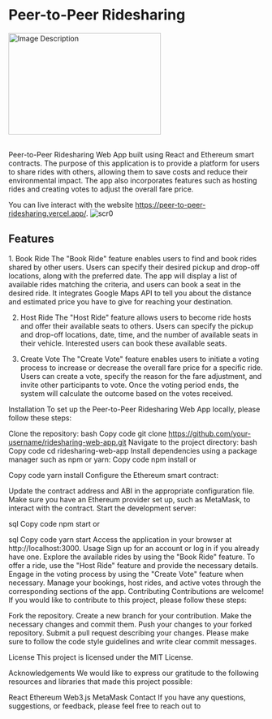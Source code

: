 # Peer-to-Peer Ridesharing


<img style="width:300px; height:200px;" src="https://github.com/mecskyverse/Peer-To-Peer-Ridesharing/assets/91150257/b37238c4-ef05-42b3-9bb7-0f7c2f2c71d3" alt="Image Description" >
<br><br>

Peer-to-Peer Ridesharing Web App built using React and Ethereum smart contracts. The purpose of this application is to provide a platform for users to share rides with others, allowing them to save costs and reduce their environmental impact. The app also incorporates features such as hosting rides and creating votes to adjust the overall fare price.

You can live interact with the website https://peer-to-peer-ridesharing.vercel.app/.
![scr0](https://github.com/mecskyverse/Peer-To-Peer-Ridesharing/blob/main/screenshots)

<h2>Features</h2>
1. Book Ride
The "Book Ride" feature enables users to find and book rides shared by other users. Users can specify their desired pickup and drop-off locations, along with the preferred date. The app will display a list of available rides matching the criteria, and users can book a seat in the desired ride. It integrates Google Maps API to tell you about the distance and estimated price you have to give for reaching your destination. 



2. Host Ride
The "Host Ride" feature allows users to become ride hosts and offer their available seats to others. Users can specify the pickup and drop-off locations, date, time, and the number of available seats in their vehicle. Interested users can book these available seats.

3. Create Vote
The "Create Vote" feature enables users to initiate a voting process to increase or decrease the overall fare price for a specific ride. Users can create a vote, specify the reason for the fare adjustment, and invite other participants to vote. Once the voting period ends, the system will calculate the outcome based on the votes received.

Installation
To set up the Peer-to-Peer Ridesharing Web App locally, please follow these steps:

Clone the repository:
bash
Copy code
git clone https://github.com/your-username/ridesharing-web-app.git
Navigate to the project directory:
bash
Copy code
cd ridesharing-web-app
Install dependencies using a package manager such as npm or yarn:
Copy code
npm install
or

Copy code
yarn install
Configure the Ethereum smart contract:

Update the contract address and ABI in the appropriate configuration file.
Make sure you have an Ethereum provider set up, such as MetaMask, to interact with the contract.
Start the development server:

sql
Copy code
npm start
or

sql
Copy code
yarn start
Access the application in your browser at http://localhost:3000.
Usage
Sign up for an account or log in if you already have one.
Explore the available rides by using the "Book Ride" feature.
To offer a ride, use the "Host Ride" feature and provide the necessary details.
Engage in the voting process by using the "Create Vote" feature when necessary.
Manage your bookings, host rides, and active votes through the corresponding sections of the app.
Contributing
Contributions are welcome! If you would like to contribute to this project, please follow these steps:

Fork the repository.
Create a new branch for your contribution.
Make the necessary changes and commit them.
Push your changes to your forked repository.
Submit a pull request describing your changes.
Please make sure to follow the code style guidelines and write clear commit messages.

License
This project is licensed under the MIT License.

Acknowledgements
We would like to express our gratitude to the following resources and libraries that made this project possible:

React
Ethereum
Web3.js
MetaMask
Contact
If you have any questions, suggestions, or feedback, please feel free to reach out to
